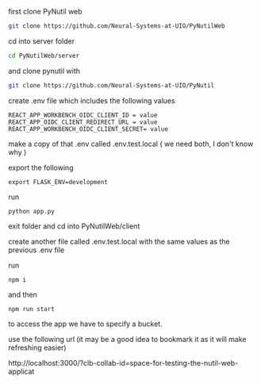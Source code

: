 first clone PyNutil web
```bash
git clone https://github.com/Neural-Systems-at-UIO/PyNutilWeb
```
cd into server folder
```bash
cd PyNutilWeb/server
```
and clone pynutil with 
```bash
git clone https://github.com/Neural-Systems-at-UIO/PyNutil
```
create .env file which includes the following values
```
REACT_APP_WORKBENCH_OIDC_CLIENT_ID = value
REACT_APP_OIDC_CLIENT_REDIRECT_URL = value
REACT_APP_WORKBENCH_OIDC_CLIENT_SECRET= value
```
make a copy of that .env called .env.test.local ( we need both, I don't know why )

export the following
```
export FLASK_ENV=development
```
run 
```
python app.py
```
exit folder and cd into PyNutilWeb/client

create another  file called .env.test.local with the same values as the previous .env file

run 
```
npm i
```
and then 
```
npm run start
```

to access the app we have to specify a bucket. 

use the following url (it may be a good idea to bookmark it as it will make refreshing easier)

http://localhost:3000/?clb-collab-id=space-for-testing-the-nutil-web-applicat
